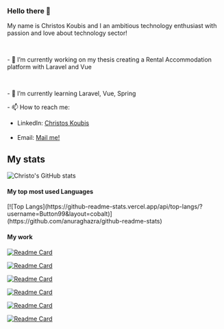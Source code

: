 ### Hello there 👋

<p>My name is Christos Koubis and I an ambitious technology enthusiast with passion and love about technology sector!</p>
<br />
<p> - 🔭 I’m currently working on my thesis creating a Rental Accommodation platform with Laravel and Vue </p>
<br />
<p> - 🌱 I’m currently learning Laravel, Vue, Spring </p>
<p> - 📫 How to reach me: <br />
 <ul>
  <li>
     LinkedIn: <a href="www.linkedin.com/in/christos-koubis-9785811a8">Christos Koubis</a>
  </li>
  <br />
  <li>
     Email: <a href="mailto:christoskoubis@yahoo.com">Mail me!</a>
  </li>
 </ul>
</p>

<h2> My stats </h2>

![Christo's GitHub stats](https://github-readme-stats.vercel.app/api?username=button99&show_icons=true&theme=cobalt)

<h4> My top most used Languages </h4>
 [![Top Langs](https://github-readme-stats.vercel.app/api/top-langs/?username=Button99&layout=cobalt)](https://github.com/anuraghazra/github-readme-stats)

<h4> My work </h4>

[![Readme Card](https://github-readme-stats.vercel.app/api/pin/?username=Button99&repo=WebHotel-Project)](https://github.com/anuraghazra/github-readme-stats)

[![Readme Card](https://github-readme-stats.vercel.app/api/pin/?username=Button99&repo=Algorithms)](https://github.com/anuraghazra/github-readme-stats)

[![Readme Card](https://github-readme-stats.vercel.app/api/pin/?username=Button99&repo=Speaky)](https://github.com/anuraghazra/github-readme-stats)

[![Readme Card](https://github-readme-stats.vercel.app/api/pin/?username=Button99&repo=Discord-Bot)](https://github.com/anuraghazra/github-readme-stats)

[![Readme Card](https://github-readme-stats.vercel.app/api/pin/?username=Button99&repo=WP-Project)](https://github.com/anuraghazra/github-readme-stats)

[![Readme Card](https://github-readme-stats.vercel.app/api/pin/?username=Button99&repo=Simple-API)](https://github.com/anuraghazra/github-readme-stats)


